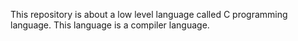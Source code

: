 This repository is about a low level language called C programming language. This language is a compiler language.
